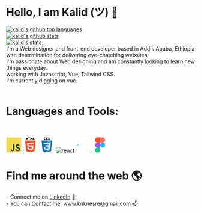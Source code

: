 


# Hello, I am Kalid (ツ) 👋


<a href="https://github.com/kalidnesredin">
  <img height="180em" width="auto" src="https://github-readme-stats.vercel.app/api/top-langs/?username=kalidnesredin&theme=merko&layout=compact" alt="kalid's github top languages" /><br>
  <img height="180em" src="https://github-readme-stats.vercel.app/api?username=kalidnesredin&show_icons=true&theme=merko&count_private=true" alt="kalid's github stats" /><br>
  <img height="180em" src="https://github-readme-streak-stats.herokuapp.com/?user=kalidnesredin&theme=tokyonight" alt="kalid's stats" />
  <br>
</a>
I'm a Web designer and front-end developer based in Addis Ababa, Ethiopia with determination for delivering eye-chatching websites.<br> I'm passionate about Web designing and am constantly looking to learn new things everyday.
<br>
working with Javascript, Vue, Tailwind CSS.
<br>
I'm currently digging on vue.
<br><br>
<h1>Languages and Tools:</h1>
<br>
<br>
<a href="https://developer.mozilla.org/en-US/docs/Web/JavaScript" target="_blank" rel="noreferrer"> <img src="https://raw.githubusercontent.com/devicons/devicon/master/icons/javascript/javascript-original.svg" alt="javascript" width="40" height="40"/> </a>
  <a href="https://www.w3.org/html/" target="_blank" rel="noreferrer"> <img src="https://raw.githubusercontent.com/devicons/devicon/master/icons/html5/html5-original-wordmark.svg" alt="html5" width="40" height="40"/></a>
  <a href="https://www.w3schools.com/css/" target="_blank" rel="noreferrer"> <img src="https://raw.githubusercontent.com/devicons/devicon/master/icons/css3/css3-original-wordmark.svg" alt="css3" width="40" height="40"/> </a>
  <a href="https://vuejs.org/" target="_blank" rel="noreferrer"> <img src="https://raw.githubusercontent.com/devicons/devicon/master/icons/react/vue-original-wordmark.svg" alt="react" width="40" height="40"/> </a>
  <a href="https://tailwind.org/" target="_blank" rel="noreferrer"> <img src="https://github.com/devicons/devicon/blob/master/icons/tailwindcss/tailwindcss-original-wordmark.svg" alt="figma" width="40" height="40"/> </a> 
  <a href="https://figma.org/" target="_blank" rel="noreferrer"> <img src="https://github.com/devicons/devicon/blob/master/icons/figma/figma-original.svg" alt="figma" width="40" height="40"/> </a> 
  <br>
<h1>Find me around the web 🌎</h1>
- Connect me on <a href="https://www.linkedin.com/in/kalidnesredin/">LinkedIn</a> 💼<br>
- You can Contact me: www.knknesre@gmail.com 📫
